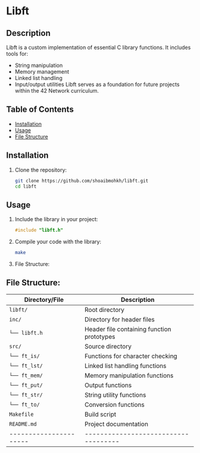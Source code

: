 # Libft

## Description
Libft is a custom implementation of essential C library functions. It includes tools for:
- String manipulation
- Memory management
- Linked list handling
- Input/output utilities
Libft serves as a foundation for future projects within the 42 Network curriculum.

## Table of Contents
- [Installation](#installation)
- [Usage](#usage)
- [File Structure](#File_Structure)

## Installation
1. Clone the repository:
   ```bash
   git clone https://github.com/shoaibmohkh/libft.git
   cd libft
## Usage

1. Include the library in your project:

    ```c
    #include "libft.h"
    ```

2. Compile your code with the library:

    ```bash
    make

9. File Structure:

## File Structure:

| Directory/File       | Description                        |
|----------------------|------------------------------------|
| `libft/`             | Root directory                     |
| `inc/`               | Directory for header files         |
| `└── libft.h`        | Header file containing function prototypes |
| `src/`               | Source directory                   |
| `└── ft_is/`         | Functions for character checking   |
| `└── ft_lst/`        | Linked list handling functions     |
| `└── ft_mem/`        | Memory manipulation functions      |
| `└── ft_put/`        | Output functions                   |
| `└── ft_str/`        | String utility functions           |
| `└── ft_to/`         | Conversion functions               |
| `Makefile`           | Build script                       |
| `README.md`          | Project documentation              |
|----------------------|------------------------------------|
